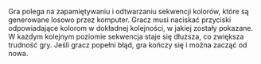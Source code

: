 Gra  polega na zapamiętywaniu i odtwarzaniu sekwencji kolorów, które są generowane losowo przez komputer. Gracz musi naciskać przyciski odpowiadające kolorom w dokładnej kolejności, w jakiej zostały pokazane. W każdym kolejnym poziomie sekwencja staje się dłuższa, co zwiększa trudność gry. Jeśli gracz popełni błąd, gra kończy się i można zacząć od nowa.
